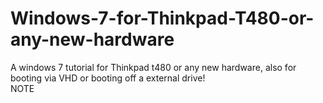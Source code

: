 # Windows-7-for-Thinkpad-T480-or-any-new-hardware
A windows 7 tutorial for Thinkpad t480 or any new hardware, also for booting via VHD or booting off a external drive!
<br>
NOTE
